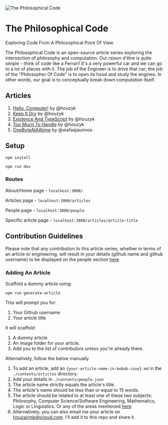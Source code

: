 ![The Philosophical Code](https://github.com/houzyk/thephilosophicalcode/assets/88334281/de7a3b10-3abe-4b13-952f-759b5449fdbd)

# The Philosophical Code

Exploring Code From A Philosophical Point Of View.

The Philosophical Code is an open-source article series exploring the intersection of philosophy and computation. Our raison d'être is quite simple - think of code like a Ferrari! It's a very powerful car and we can go to a lot of places with it. The job of the Engineer is to drive that car; the job of the "Philosopher Of Code" is to open its hood and study the engines. In other words, our goal is to conceptually break down computation itself.

## Articles

1. [Hello, Computer!](https://thephilosophicalcode.com/articles/hello-computer/) by @houzyk
2. [Keep It Dry](https://thephilosophicalcode.com/articles/keep-it-dry/) by @houzyk
3. [Existence And TypeScript](https://thephilosophicalcode.com/articles/existence-and-typescript/) by @houzyk
4. [Too Much To Handle](https://thephilosophicalcode.com/articles/too-much-to-handle/) by @houzyk
5. [OneByteAtAAtime](https://thephilosophicalcode.com/articles/one-byte-at-a-time/) by @wafaajaunnoo

## Setup

```
npm install
```

```
npm run dev
```

### Routes

About/Home page - `localhost:3000/`

Articles page - `localhost:3000/articles`

People page - `localhost:3000/people`

Specific article page - `localhost:3000/articles/article-title`


## Contribution Guidelines

Please note that any contribution to this article series, whether in terms of an article or engineering, will result in your details (github name and github username) to be displayed on the people section [here](https://thephilosophicalcode.com/people/)  

### Adding An Article

Scaffold a dummy article using:

```
npm run generate-article
```

This will prompt you for:

1. Your Github username
2. Your article title

It will scaffold:

1. A dummy article.
2. An image folder for your article.
3. Add you to the list of contributors unless you're already there.

Alternatively, follow the below manually

  1. To add an article, add an `{your-article-name-in-kebab-case}.md` in the `./contents/articles` directory.
  2. Add your details in `./contents/people.json`
  5. The article name strictly equals the article's title.
  6. The article's name should be less than or equal to 15 words.
  7. The article should be related to at least one of these two subjects: Philosophy, Computer Science/Software Engineering, Mathematics, Logic or Linguistics. Or any of the areas mentioned [here](https://thephilosophicalcode.com/).
  8. Alternatively, you can also email me your article on houzairmk@icloud.com. I'll add it to this repo and share it.

